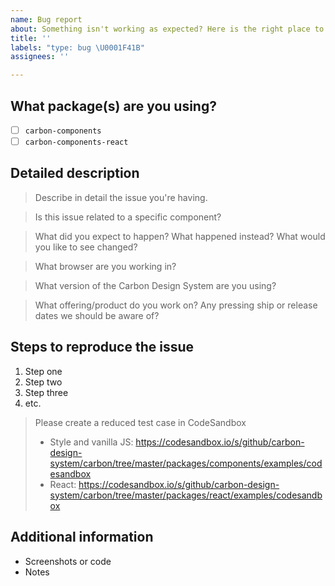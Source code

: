 ```yaml
---
name: Bug report
about: Something isn't working as expected? Here is the right place to report.
title: ''
labels: "type: bug \U0001F41B"
assignees: ''

---
```


<!-- Feel free to remove sections that aren't relevant.

## Title line template: [Title]: Brief description

-->

## What package(s) are you using?

<!--
  Add an x in one of the options below, for example:
- [x] package name
-->

- [ ] `carbon-components`
- [ ] `carbon-components-react`

## Detailed description

> Describe in detail the issue you're having.

> Is this issue related to a specific component?

> What did you expect to happen? What happened instead? What would you like to
> see changed?

> What browser are you working in?

> What version of the Carbon Design System are you using?

> What offering/product do you work on? Any pressing ship or release dates we
> should be aware of?

## Steps to reproduce the issue

1. Step one
2. Step two
3. Step three
4. etc.

> Please create a reduced test case in CodeSandbox
>
> - Style and vanilla JS:
>   https://codesandbox.io/s/github/carbon-design-system/carbon/tree/master/packages/components/examples/codesandbox
> - React:
>   https://codesandbox.io/s/github/carbon-design-system/carbon/tree/master/packages/react/examples/codesandbox

## Additional information

- Screenshots or code
- Notes
